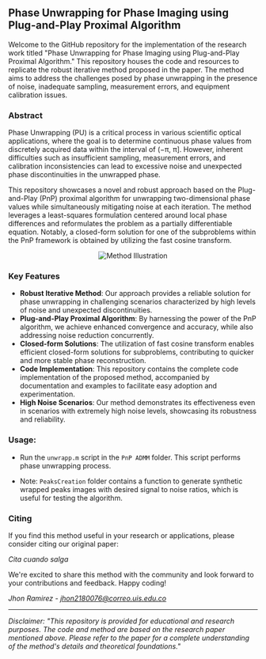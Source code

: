 ## Phase Unwrapping for Phase Imaging using Plug-and-Play Proximal Algorithm

Welcome to the GitHub repository for the implementation of the research work titled "Phase Unwrapping for Phase Imaging using Plug-and-Play Proximal Algorithm." This repository houses the code and resources to replicate the robust iterative method proposed in the paper. The method aims to address the challenges posed by phase unwrapping in the presence of noise, inadequate sampling, measurement errors, and equipment calibration issues.

### Abstract

Phase Unwrapping (PU) is a critical process in various scientific optical applications, where the goal is to determine continuous phase values from discretely acquired data within the interval of (−π, π]. However, inherent difficulties such as insufficient sampling, measurement errors, and calibration inconsistencies can lead to excessive noise and unexpected phase discontinuities in the unwrapped phase. 

This repository showcases a novel and robust approach based on the Plug-and-Play (PnP) proximal algorithm for unwrapping two-dimensional phase values while simultaneously mitigating noise at each iteration. The method leverages a least-squares formulation centered around local phase differences and reformulates the problem as a partially differentiable equation. Notably, a closed-form solution for one of the subproblems within the PnP framework is obtained by utilizing the fast cosine transform.

<p align="center">
  <img src="https://github.com/andr1729/pnp-pu/assets/86633420/cabad032-382a-4a83-99e8-f349566ede00" alt="Method Illustration">
</p>


### Key Features

- **Robust Iterative Method**: Our approach provides a reliable solution for phase unwrapping in challenging scenarios characterized by high levels of noise and unexpected discontinuities.
- **Plug-and-Play Proximal Algorithm**: By harnessing the power of the PnP algorithm, we achieve enhanced convergence and accuracy, while also addressing noise reduction concurrently.
- **Closed-form Solutions**: The utilization of fast cosine transform enables efficient closed-form solutions for subproblems, contributing to quicker and more stable phase reconstruction.
- **Code Implementation**: This repository contains the complete code implementation of the proposed method, accompanied by documentation and examples to facilitate easy adoption and experimentation.
- **High Noise Scenarios**: Our method demonstrates its effectiveness even in scenarios with extremely high noise levels, showcasing its robustness and reliability.

### Usage:


- Run the `unwrapp.m` script in the `PnP ADMM` folder. This script performs phase unwrapping process.

- Note: `PeaksCreation` folder contains a function to generate synthetic wrapped peaks images with desired signal to noise ratios, which is useful for testing the algorithm.

   
### Citing

If you find this method useful in your research or applications, please consider citing our original paper:

*Cita cuando salga*

We're excited to share this method with the community and look forward to your contributions and feedback. Happy coding!

*Jhon Ramirez - jhon2180076@correo.uis.edu.co*

---

*Disclaimer: "This repository is provided for educational and research purposes. The code and method are based on the research paper mentioned above. Please refer to the paper for a complete understanding of the method's details and theoretical foundations."*
